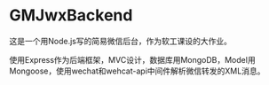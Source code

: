 # GMJwxBackend

这是一个用Node.js写的简易微信后台，作为软工课设的大作业。

使用Express作为后端框架，MVC设计，数据库用MongoDB，Model用Mongoose，使用wechat和wehcat-api中间件解析微信转发的XML消息。
